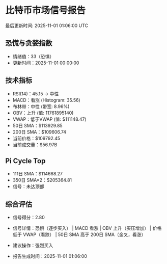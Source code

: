 # 比特币市场信号报告

最后更新时间: 2025-11-01 01:06:00 UTC

## 恐慌与贪婪指数
- 情绪值：33（恐惧）
- 更新时间：2025-11-01 00:00:00

## 技术指标
- RSI(14)：45.15 → 中性
- MACD：看涨 (Histogram: 35.56)
- 布林带：中性 (带宽: 8.96%)
- OBV：上升 (值: 11761895140)
- VWAP：低于VWAP (值: $111148.47)
- 50日 SMA：$113929.85
- 200日 SMA：$109606.74
- 当前价格：$109792.45
- 当前成交量：$56.97B

## Pi Cycle Top
- 111日 SMA：$114668.27
- 350日 SMA×2：$205364.81
- 信号：未达顶部

## 综合评估
- 信号得分：2.80
- 信号详情：恐惧（逐步买入） | MACD 看涨 | OBV 上升（买压增加） | 价格低于 VWAP（看跌） | 50日 SMA 高于 200日 SMA（金叉，看涨）
- 建议操作：强烈买入

- 报告生成时间：2025-11-01 01:06:00